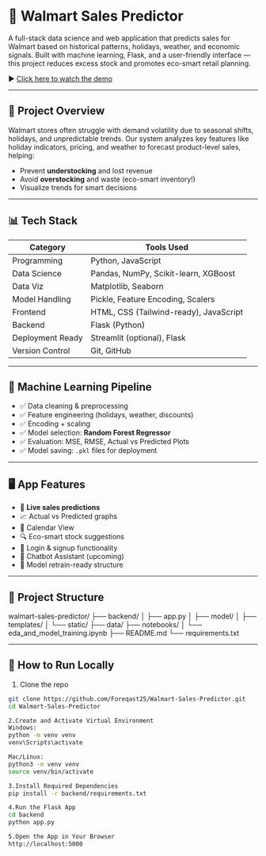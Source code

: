 # 🛒 Walmart Sales Predictor

A full-stack data science and web application that predicts sales for Walmart based on historical patterns, holidays, weather, and economic signals. Built with machine learning, Flask, and a user-friendly interface — this project reduces excess stock and promotes eco-smart retail planning.

▶️ [Click here to watch the demo](https://youtu.be/4HZfc8Bzi2Q?si=A-ULOgTdAksbEXau)


---

## 🚀 Project Overview

Walmart stores often struggle with demand volatility due to seasonal shifts, holidays, and unpredictable trends. Our system analyzes key features like holiday indicators, pricing, and weather to forecast product-level sales, helping:
- Prevent **understocking** and lost revenue
- Avoid **overstocking** and waste (eco-smart inventory!)
- Visualize trends for smart decisions

---

## 📊 Tech Stack

| Category         | Tools Used                                     |
|------------------|------------------------------------------------|
| Programming      | Python, JavaScript                             |
| Data Science     | Pandas, NumPy, Scikit-learn, XGBoost            |
| Data Viz         | Matplotlib, Seaborn                            |
| Model Handling   | Pickle, Feature Encoding, Scalers              |
| Frontend         | HTML, CSS (Tailwind-ready), JavaScript         |
| Backend          | Flask (Python)                                 |
| Deployment Ready | Streamlit (optional), Flask                    |
| Version Control  | Git, GitHub                                    |

---

## 🧠 Machine Learning Pipeline

- ✅ Data cleaning & preprocessing
- ✅ Feature engineering (holidays, weather, discounts)
- ✅ Encoding + scaling
- ✅ Model selection: **Random Forest Regressor**
- ✅ Evaluation: MSE, RMSE, Actual vs Predicted Plots
- ✅ Model saving: `.pkl` files for deployment

---

## 🖥️ App Features

- 🧮 **Live sales predictions**
- 📈 Actual vs Predicted graphs
- 📅 Calendar View
- 🔍 Eco-smart stock suggestions
- 🔐 Login & signup functionality
- 💬 Chatbot Assistant (upcoming)
- 🔄 Model retrain-ready structure

---

## 📁 Project Structure
walmart-sales-predictor/
├── backend/
│ ├── app.py
│ ├── model/
│ ├── templates/
│ └── static/
├── data/
├── notebooks/
│ └── eda_and_model_training.ipynb
├── README.md
└── requirements.txt


---

## 🧪 How to Run Locally

1. Clone the repo
```bash
git clone https://github.com/Foreqast25/Walmart-Sales-Predictor.git
cd Walmart-Sales-Predictor

2.Create and Activate Virtual Environment
Windows: 
python -m venv venv
venv\Scripts\activate

Mac/Linux:
python3 -m venv venv
source venv/bin/activate

3.Install Required Dependencies
pip install -r backend/requirements.txt

4.Run the Flask App
cd backend
python app.py

5.Open the App in Your Browser
http://localhost:5000


